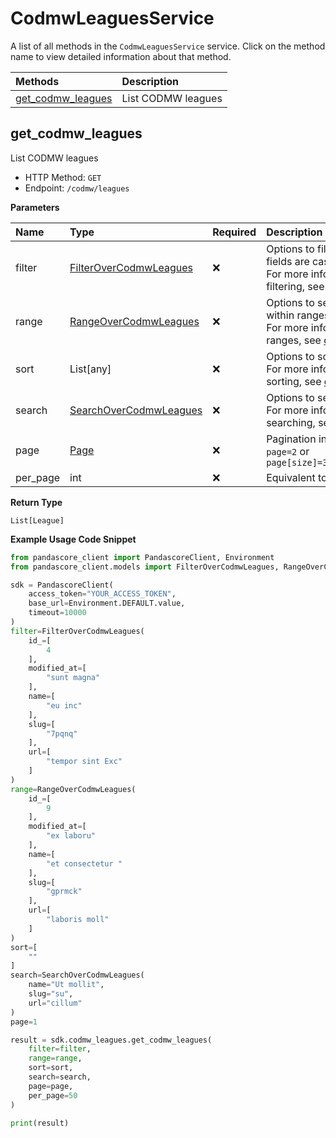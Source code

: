 # CodmwLeaguesService

A list of all methods in the `CodmwLeaguesService` service. Click on the method name to view detailed information about that method.

| Methods                                 | Description        |
| :-------------------------------------- | :----------------- |
| [get_codmw_leagues](#get_codmw_leagues) | List CODMW leagues |

## get_codmw_leagues

List CODMW leagues

- HTTP Method: `GET`
- Endpoint: `/codmw/leagues`

**Parameters**

| Name     | Type                                                          | Required | Description                                                                                                                                         |
| :------- | :------------------------------------------------------------ | :------- | :-------------------------------------------------------------------------------------------------------------------------------------------------- |
| filter   | [FilterOverCodmwLeagues](../models/FilterOverCodmwLeagues.md) | ❌       | Options to filter results. String fields are case sensitive <br/>For more information on filtering, see [docs](/docs/filtering-and-sorting#filter). |
| range    | [RangeOverCodmwLeagues](../models/RangeOverCodmwLeagues.md)   | ❌       | Options to select results within ranges <br/>For more information on ranges, see [docs](/docs/filtering-and-sorting#range).                         |
| sort     | List[any]                                                     | ❌       | Options to sort results <br/>For more information on sorting, see [docs](/docs/filtering-and-sorting#sort).                                         |
| search   | [SearchOverCodmwLeagues](../models/SearchOverCodmwLeagues.md) | ❌       | Options to search results <br/>For more information on searching, see [docs](/docs/filtering-and-sorting#search).                                   |
| page     | [Page](../models/Page.md)                                     | ❌       | Pagination in the form of `page=2` or `page[size]=30&page[number]=2`                                                                                |
| per_page | int                                                           | ❌       | Equivalent to `page[size]`                                                                                                                          |

**Return Type**

`List[League]`

**Example Usage Code Snippet**

```python
from pandascore_client import PandascoreClient, Environment
from pandascore_client.models import FilterOverCodmwLeagues, RangeOverCodmwLeagues, SearchOverCodmwLeagues

sdk = PandascoreClient(
    access_token="YOUR_ACCESS_TOKEN",
    base_url=Environment.DEFAULT.value,
    timeout=10000
)
filter=FilterOverCodmwLeagues(
    id_=[
        4
    ],
    modified_at=[
        "sunt magna"
    ],
    name=[
        "eu inc"
    ],
    slug=[
        "7pqnq"
    ],
    url=[
        "tempor sint Exc"
    ]
)
range=RangeOverCodmwLeagues(
    id_=[
        9
    ],
    modified_at=[
        "ex laboru"
    ],
    name=[
        "et consectetur "
    ],
    slug=[
        "gprmck"
    ],
    url=[
        "laboris moll"
    ]
)
sort=[
    ""
]
search=SearchOverCodmwLeagues(
    name="Ut mollit",
    slug="su",
    url="cillum"
)
page=1

result = sdk.codmw_leagues.get_codmw_leagues(
    filter=filter,
    range=range,
    sort=sort,
    search=search,
    page=page,
    per_page=50
)

print(result)
```

<!-- This file was generated by liblab | https://liblab.com/ -->
